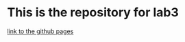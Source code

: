 # This is the repository for lab3 
[link to the github pages](https://markma2003.github.io/sp23-cse110-lab3/)